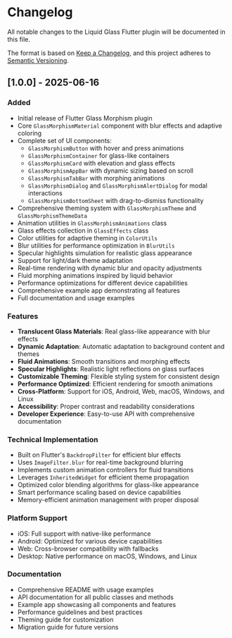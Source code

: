 # Changelog

All notable changes to the Liquid Glass Flutter plugin will be documented in this file.

The format is based on [Keep a Changelog](https://keepachangelog.com/en/1.0.0/),
and this project adheres to [Semantic Versioning](https://semver.org/spec/v2.0.0.html).

## [1.0.0] - 2025-06-16

### Added
- Initial release of Flutter Glass Morphism plugin
- Core `GlassMorphismMaterial` component with blur effects and adaptive coloring
- Complete set of UI components:
  - `GlassMorphismButton` with hover and press animations
  - `GlassMorphismContainer` for glass-like containers
  - `GlassMorphismCard` with elevation and glass effects
  - `GlassMorphismAppBar` with dynamic sizing based on scroll
  - `GlassMorphismTabBar` with morphing animations
  - `GlassMorphismDialog` and `GlassMorphismAlertDialog` for modal interactions
  - `GlassMorphismBottomSheet` with drag-to-dismiss functionality
- Comprehensive theming system with `GlassMorphismTheme` and `GlassMorphismThemeData`
- Animation utilities in `GlassMorphismAnimations` class
- Glass effects collection in `GlassEffects` class
- Color utilities for adaptive theming in `ColorUtils`
- Blur utilities for performance optimization in `BlurUtils`
- Specular highlights simulation for realistic glass appearance
- Support for light/dark theme adaptation
- Real-time rendering with dynamic blur and opacity adjustments
- Fluid morphing animations inspired by liquid behavior
- Performance optimizations for different device capabilities
- Comprehensive example app demonstrating all features
- Full documentation and usage examples

### Features
- **Translucent Glass Materials**: Real glass-like appearance with blur effects
- **Dynamic Adaptation**: Automatic adaptation to background content and themes
- **Fluid Animations**: Smooth transitions and morphing effects
- **Specular Highlights**: Realistic light reflections on glass surfaces
- **Customizable Theming**: Flexible styling system for consistent design
- **Performance Optimized**: Efficient rendering for smooth animations
- **Cross-Platform**: Support for iOS, Android, Web, macOS, Windows, and Linux
- **Accessibility**: Proper contrast and readability considerations
- **Developer Experience**: Easy-to-use API with comprehensive documentation

### Technical Implementation
- Built on Flutter's `BackdropFilter` for efficient blur effects
- Uses `ImageFilter.blur` for real-time background blurring
- Implements custom animation controllers for fluid transitions
- Leverages `InheritedWidget` for efficient theme propagation
- Optimized color blending algorithms for glass-like appearance
- Smart performance scaling based on device capabilities
- Memory-efficient animation management with proper disposal

### Platform Support
- iOS: Full support with native-like performance
- Android: Optimized for various device capabilities
- Web: Cross-browser compatibility with fallbacks
- Desktop: Native performance on macOS, Windows, and Linux

### Documentation
- Comprehensive README with usage examples
- API documentation for all public classes and methods
- Example app showcasing all components and features
- Performance guidelines and best practices
- Theming guide for customization
- Migration guide for future versions
